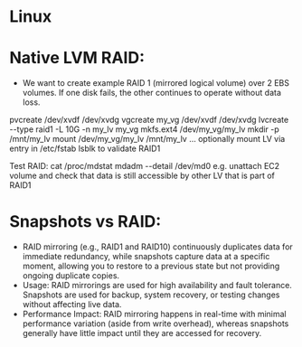 # Linux



# Native LVM RAID:
- We want to create example RAID 1 (mirrored logical volume) over 2 EBS volumes. If one disk fails, the other continues to operate without data loss.

pvcreate /dev/xvdf /dev/xvdg
vgcreate my_vg /dev/xvdf /dev/xvdg
lvcreate --type raid1 -L 10G -n my_lv my_vg
mkfs.ext4 /dev/my_vg/my_lv
mkdir -p /mnt/my_lv
mount /dev/my_vg/my_lv /mnt/my_lv
... optionally mount LV via entry in /etc/fstab 
lsblk to validate RAID1

Test RAID:
cat /proc/mdstat
mdadm --detail /dev/md0
e.g. unattach EC2 volume and check that data is still accessible by other LV that is part of RAID1



# Snapshots vs RAID:
- RAID mirroring (e.g., RAID1 and RAID10) continuously duplicates data for immediate redundancy, while snapshots capture data at a specific moment, allowing you to restore to a previous state but not providing ongoing duplicate copies.
- Usage: RAID mirrorings are used for high availability and fault tolerance. Snapshots are used for backup, system recovery, or testing changes without affecting live data.
- Performance Impact: RAID mirroring happens in real-time with minimal performance variation (aside from write overhead), whereas snapshots generally have little impact until they are accessed for recovery.


